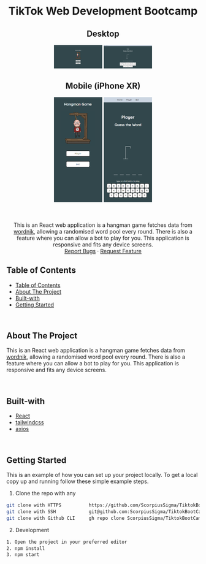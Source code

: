 <!-- PROJECT LOGO -->
<br />
<div>
  <div align="center">
    <h1 style="font-weight: bold">TikTok Web Development Bootcamp</h1>
      <div>
        <h2>Desktop</h2>
        <img src="./public/ss.png" alt="Logo" style="width: 25%" />
        <img src="./public/ss2.png" alt="Logo" style="width: 25%" />
      </div>
      <div>
        <h2>Mobile (iPhone XR)</h2>
        <img src="./public/ssmobile.png" alt="Logo" style="width: 25%" />
        <img src="./public/ssmobile2.png" alt="Logo" style="width: 25%" />
      </div>
    <br />
    <br />
    <p align="center">
        This is an React web application is a hangman game fetches data from <a href="https://wordnik.com/">wordnik</a>, allowing a randomised word pool every round. There is also a feature where you can allow a bot to play for you. This application is responsive and fits any device screens.
        <br />
        <a href="https://github.com/ScorpiusSigma/TiktokBootCamp2022/issues">Report Bugs</a>
        ·
        <a href="https://github.com/ScorpiusSigma/TiktokBootCamp2022/issues">Request Feature</a>
    </p>

  </div>
</div>

<!-- TABLE OF CONTENTS -->

## Table of Contents

- [Table of Contents](#table-of-contents)
- [About The Project](#about-the-project)
- [Built-with](#built-with)
- [Getting Started](#getting-started)

<br />

<!-- ABOUT THE PROJECT -->

## About The Project

This is an React web application is a hangman game fetches data from <a href="https://wordnik.com/">wordnik</a>, allowing a randomised word pool every round. There is also a feature where you can allow a bot to play for you. This application is responsive and fits any device screens.

<br />

## Built-with

- [React](https://reactjs.org/)
- [tailwindcss](https://tailwindcss.com/)
- [axios](https://axios-http.com/)

<br />

<!-- GETTING STARTED -->

## Getting Started

This is an example of how you can set up your project locally. To get a local copy up and running follow these simple example steps.

1. Clone the repo with any

```sh
git clone with HTTPS          https://github.com/ScorpiusSigma/TiktokBootCamp2022.git
git clone with SSH            git@github.com:ScorpiusSigma/TiktokBootCamp2022.git
git clone with Github CLI     gh repo clone ScorpiusSigma/TiktokBootCamp2022
```

2. Development

```sh
1. Open the project in your preferred editor
2. npm install
3. npm start
```
